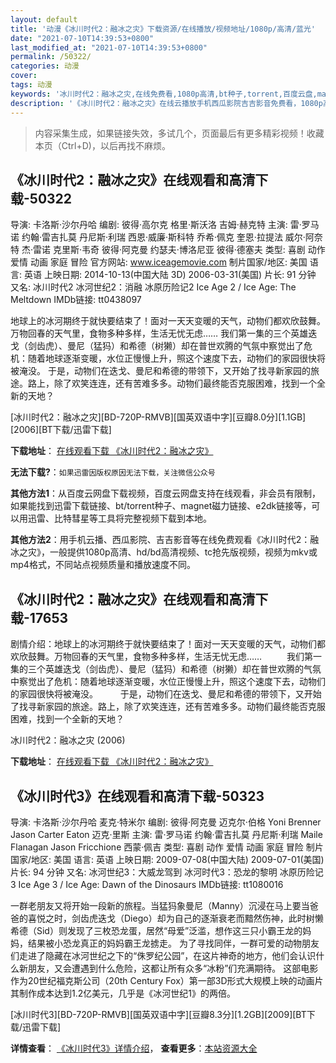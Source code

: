 ```yaml
---
layout: default
title: '动漫《冰川时代2：融冰之灾》下载资源/在线播放/视频地址/1080p/高清/蓝光'
date: "2021-07-10T14:39:53+0800"
last_modified_at: "2021-07-10T14:39:53+0800"
permalink: /50322/
categories: 动漫
cover:
tags: 动漫
keywords: '冰川时代2：融冰之灾,在线免费看,1080p高清,bt种子,torrent,百度云盘,magnet,磁力链,迅雷下载资源'
description: '《冰川时代2：融冰之灾》在线云播放手机西瓜影院吉吉影音免费看，1080p高清bd/hd未删减完整版和tc抢先枪版，mkv/mp4格式，附带bt/torrent种子、magnet/磁力链、百度云盘、网盘资源迅雷下载链接'
---
```


>内容采集生成，如果链接失效，多试几个，页面最后有更多精彩视频！收藏本页（Ctrl+D)，以后再找不麻烦。


## 《冰川时代2：融冰之灾》在线观看和高清下载-50322

导演: 卡洛斯·沙尔丹哈 编剧: 彼得·高尔克 格里·斯沃洛 吉姆·赫克特 主演: 雷·罗马诺 约翰·雷吉扎莫 丹尼斯·利瑞 西恩·威廉·斯科特 乔希·佩克 奎恩·拉提法 威尔·阿奈特 杰·雷诺 克里斯·韦奇 彼得·阿克曼 约瑟夫·博洛尼亚 彼得·德塞夫 类型: 喜剧 动作 爱情 动画 家庭 冒险 官方网站: www.iceagemovie.com 制片国家/地区: 美国 语言: 英语 上映日期: 2014-10-13(中国大陆 3D) 2006-03-31(美国) 片长: 91 分钟 又名: 冰川时代2 冰河世纪2：消融 冰原历险记2 Ice Age 2 / Ice Age: The Meltdown IMDb链接: tt0438097

地球上的冰河期终于就快要结束了！面对一天天变暖的天气，动物们都欢欣鼓舞。万物回春的天气里，食物多种多样，生活无忧无虑…… 我们第一集的三个英雄迭戈（剑齿虎）、曼尼（猛犸）和希德（树獭）却在普世欢腾的气氛中察觉出了危机：随着地球逐渐变暖，水位正慢慢上升，照这个速度下去，动物们的家园很快将被淹没。 于是，动物们在迭戈、曼尼和希德的带领下，又开始了找寻新家园的旅途。路上，除了欢笑连连，还有苦难多多。动物们最终能否克服困难，找到一个全新的天地？


[冰川时代2：融冰之灾][BD-720P-RMVB][国英双语中字][豆瓣8.0分][1.1GB][2006][BT下载/迅雷下载]

**下载地址**： [在线观看下载 《冰川时代2：融冰之灾》](https://www.btdx8.com/torrent/ice_age_the_meltdown_2006.html) 


**无法下载?**：`如果迅雷因版权原因无法下载，关注微信公众号 `

**其他方法1**：从百度云网盘下载视频，百度云网盘支持在线观看，非会员有限制，如果能找到迅雷下载链接、bt/torrent种子、magnet磁力链接、e2dk链接等，可以用迅雷、比特彗星等工具将完整视频下载到本地。

**其他方法2**：用手机云播、西瓜影院、吉吉影音等在线免费观看《冰川时代2：融冰之灾》，一般提供1080p高清、hd/bd高清视频、tc抢先版视频，视频为mkv或mp4格式，不同站点视频质量和播放速度不同。


## 《冰川时代2：融冰之灾》在线观看和高清下载-17653

剧情介绍：地球上的冰河期终于就快要结束了！面对一天天变暖的天气，动物们都欢欣鼓舞。万物回春的天气里，食物多种多样，生活无忧无虑……   　　我们第一集的三个英雄迭戈（剑齿虎）、曼尼（猛犸）和希德（树獭）却在普世欢腾的气氛中察觉出了危机：随着地球逐渐变暖，水位正慢慢上升，照这个速度下去，动物们的家园很快将被淹没。  　　于是，动物们在迭戈、曼尼和希德的带领下，又开始了找寻新家园的旅途。路上，除了欢笑连连，还有苦难多多。动物们最终能否克服困难，找到一个全新的天地？


冰川时代2：融冰之灾 (2006)

**下载地址**： [在线观看下载 《冰川时代2：融冰之灾》](https://www.btbtdy.me/btdy/dy3484.html) 


## 《冰川时代3》在线观看和高清下载-50323

导演: 卡洛斯·沙尔丹哈 麦克·特米尔 编剧: 彼得·阿克曼 迈克尔·伯格 Yoni Brenner Jason Carter Eaton 迈克·里斯 主演: 雷·罗马诺 约翰·雷吉扎莫 丹尼斯·利瑞 Maile Flanagan Jason Fricchione 西蒙·佩吉 类型: 喜剧 动作 爱情 动画 家庭 冒险 制片国家/地区: 美国 语言: 英语 上映日期: 2009-07-08(中国大陆) 2009-07-01(美国) 片长: 94 分钟 又名: 冰河世纪3：大威龙驾到 冰河时代3：恐龙的黎明 冰原历险记3 Ice Age 3 / Ice Age: Dawn of the Dinosaurs IMDb链接: tt1080016

一群老朋友又将开始一段新的旅程。当猛犸象曼尼（Manny）沉浸在马上要当爸爸的喜悦之时，剑齿虎迭戈（Diego）却为自己的逐渐衰老而黯然伤神，此时树懒希德（Sid）则发现了三枚恐龙蛋，居然“母爱”泛滥，想作这三只小霸王龙的妈妈，结果被小恐龙真正的妈妈霸王龙掳走。 为了寻找同伴，一群可爱的动物朋友们走进了隐藏在冰河世纪之下的“侏罗纪公园”，在这片神奇的地方，他们会认识什么新朋友，又会遭遇到什么危险，这都让所有众多“冰粉”们充满期待。 这部电影作为20世纪福克斯公司（20th Century Fox）第一部3D形式大规模上映的动画片其制作成本达到1.2亿美元，几乎是《冰河世纪1》的两倍。


[冰川时代3][BD-720P-RMVB][国英双语中字][豆瓣8.3分][1.2GB][2009][BT下载/迅雷下载]

**详情查看**： [《冰川时代3》详情介绍](/movie/50323/)， **查看更多**：[本站资源大全](/movie/t/all/)

